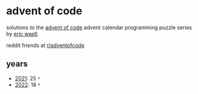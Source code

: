 # advent of code
solutions to the [advent of code](https://adventofcode.com) advent calendar programming puzzle series by [eric wastl](https://github.com/topaz).

reddit friends at [r/adventofcode](https://www.reddit.com/r/adventofcode/)

## years
- [2021](/2021/): 25 `*`
- [2022](/2022/): 18 `*`
